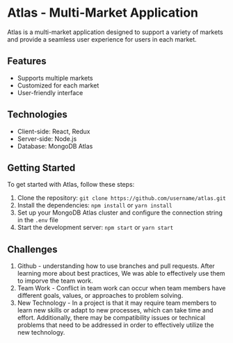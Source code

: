 # Atlas - Multi-Market Application
Atlas is a multi-market application designed to support a variety of markets and provide a seamless user experience for users in each market.
## Features
- Supports multiple markets
- Customized for each market
- User-friendly interface
## Technologies
- Client-side: React, Redux
- Server-side: Node.js
- Database: MongoDB Atlas
## Getting Started
To get started with Atlas, follow these steps:
1. Clone the repository: `git clone https://github.com/username/atlas.git`
2. Install the dependencies: `npm install` or `yarn install`
3. Set up your MongoDB Atlas cluster and configure the connection string in the `.env` file
4. Start the development server: `npm start` or `yarn start`
## Challenges
1. Github - understanding how to use branches and pull requests. After learning more about best practices, We was able to effectively use them to imporve the team work.
2. Team Work - Conflict in team work can occur when team members have different goals, values, or approaches to problem solving.
3. New Technology - In a project is that it may require team members to learn new skills or adapt to new processes, which can take time and effort. Additionally, there   may be compatibility issues or technical problems that need to be addressed in order to effectively utilize the new technology.
